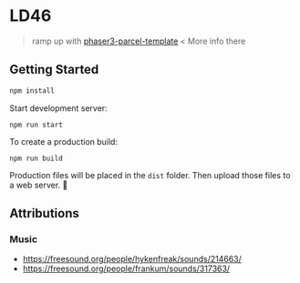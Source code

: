 # LD46 

> ramp up with [phaser3-parcel-template](https://github.com/ourcade/phaser3-parcel-template) < More info there

## Getting Started

```bash
npm install
```

Start development server:

```
npm run start
```

To create a production build:

```
npm run build
```

Production files will be placed in the `dist` folder. Then upload those files to a web server. 🎉

## Attributions

### Music

* https://freesound.org/people/hykenfreak/sounds/214663/
* https://freesound.org/people/frankum/sounds/317363/
